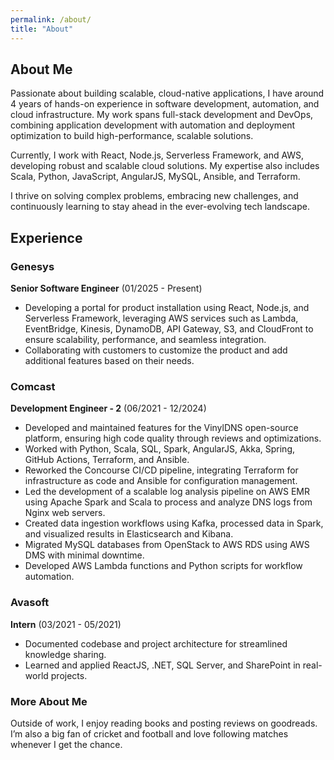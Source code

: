 ```yaml
---
permalink: /about/
title: "About"
---
```


## About Me  

Passionate about building scalable, cloud-native applications, I have around 4 years of hands-on experience in software development, automation, and cloud infrastructure. My work spans full-stack development and DevOps, combining application development with automation and deployment optimization to build high-performance, scalable solutions.

Currently, I work with React, Node.js, Serverless Framework, and AWS, developing robust and scalable cloud solutions. My expertise also includes Scala, Python, JavaScript, AngularJS, MySQL, Ansible, and Terraform.

I thrive on solving complex problems, embracing new challenges, and continuously learning to stay ahead in the ever-evolving tech landscape.

## Experience

### Genesys  
**Senior Software Engineer** (01/2025 - Present)  
- Developing a portal for product installation using React, Node.js, and Serverless Framework, leveraging AWS services such as Lambda, EventBridge, Kinesis, DynamoDB, API Gateway, S3, and CloudFront to ensure scalability, performance, and seamless integration.
- Collaborating with customers to customize the product and add additional features based on their needs.

### Comcast  
**Development Engineer - 2** (06/2021 - 12/2024)  
- Developed and maintained features for the VinylDNS open-source platform, ensuring high code quality through reviews and optimizations.
- Worked with Python, Scala, SQL, Spark, AngularJS, Akka, Spring, GitHub Actions, Terraform, and Ansible.
- Reworked the Concourse CI/CD pipeline, integrating Terraform for infrastructure as code and Ansible for configuration management.
- Led the development of a scalable log analysis pipeline on AWS EMR using Apache Spark and Scala to process and analyze DNS logs from Nginx web servers.
- Created data ingestion workflows using Kafka, processed data in Spark, and visualized results in Elasticsearch and Kibana.
- Migrated MySQL databases from OpenStack to AWS RDS using AWS DMS with minimal downtime.
- Developed AWS Lambda functions and Python scripts for workflow automation.

### Avasoft  
**Intern** (03/2021 - 05/2021)  
- Documented codebase and project architecture for streamlined knowledge sharing.
- Learned and applied ReactJS, .NET, SQL Server, and SharePoint in real-world projects.

### More About Me  
Outside of work, I enjoy reading books and posting reviews on goodreads. I’m also a big fan of cricket and football and love following matches whenever I get the chance.  
